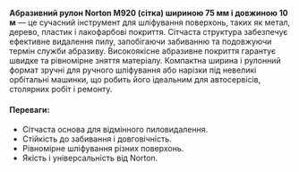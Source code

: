 **Абразивний рулон Norton М920 (сітка) шириною 75 мм і довжиною 10 м** — це сучасний інструмент для шліфування поверхонь, таких як метал, дерево, пластик і лакофарбові покриття. Сітчаста структура забезпечує ефективне видалення пилу, запобігаючи забиванню та подовжуючи термін служби абразиву. Високоякісне абразивне покриття гарантує швидке та рівномірне зняття матеріалу. Компактна ширина і рулонний формат зручні для ручного шліфування або нарізки під невеликі орбітальні машинки, що робить його ідеальним для автосервісів, столярних робіт і ремонту.

#### Переваги:

- Сітчаста основа для відмінного пиловидалення.
- Стійкість до забивання і довговічність.
- Рівномірне шліфування різних поверхонь.
- Якість і універсальність від Norton.
